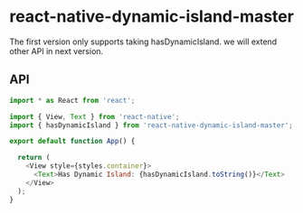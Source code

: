 # react-native-dynamic-island-master
The first version only supports taking hasDynamicIsland. we will extend other API in next version.
## API
```js
import * as React from 'react';

import { View, Text } from 'react-native';
import { hasDynamicIsland } from 'react-native-dynamic-island-master';

export default function App() {

  return (
    <View style={styles.container}>
      <Text>Has Dynamic Island: {hasDynamicIsland.toString()}</Text>
    </View>
  );
}

```
